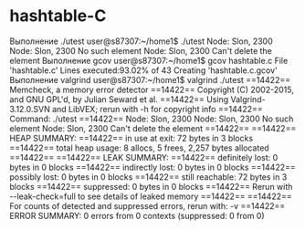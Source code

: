 # hashtable-C
Выполнение ./utest
user@s87307:~/home1$ ./utest 
Node: Slon, 2300
Node: Slon, 2300
No such element
Node: Slon, 2300
Can't delete the element
Выполнение gcov
user@s87307:~/home1$ gcov hashtable.c 
File 'hashtable.c'
Lines executed:93.02% of 43
Creating 'hashtable.c.gcov'
Выполнение valgrind
user@s87307:~/home1$ valgrind ./utest 
==14422== Memcheck, a memory error detector
==14422== Copyright (C) 2002-2015, and GNU GPL'd, by Julian Seward et al.
==14422== Using Valgrind-3.12.0.SVN and LibVEX; rerun with -h for copyright info
==14422== Command: ./utest
==14422== 
Node: Slon, 2300
Node: Slon, 2300
No such element
Node: Slon, 2300
Can't delete the element
==14422== 
==14422== HEAP SUMMARY:
==14422==     in use at exit: 72 bytes in 3 blocks
==14422==   total heap usage: 8 allocs, 5 frees, 2,257 bytes allocated
==14422== 
==14422== LEAK SUMMARY:
==14422==    definitely lost: 0 bytes in 0 blocks
==14422==    indirectly lost: 0 bytes in 0 blocks
==14422==      possibly lost: 0 bytes in 0 blocks
==14422==    still reachable: 72 bytes in 3 blocks
==14422==         suppressed: 0 bytes in 0 blocks
==14422== Rerun with --leak-check=full to see details of leaked memory
==14422== 
==14422== For counts of detected and suppressed errors, rerun with: -v
==14422== ERROR SUMMARY: 0 errors from 0 contexts (suppressed: 0 from 0)
